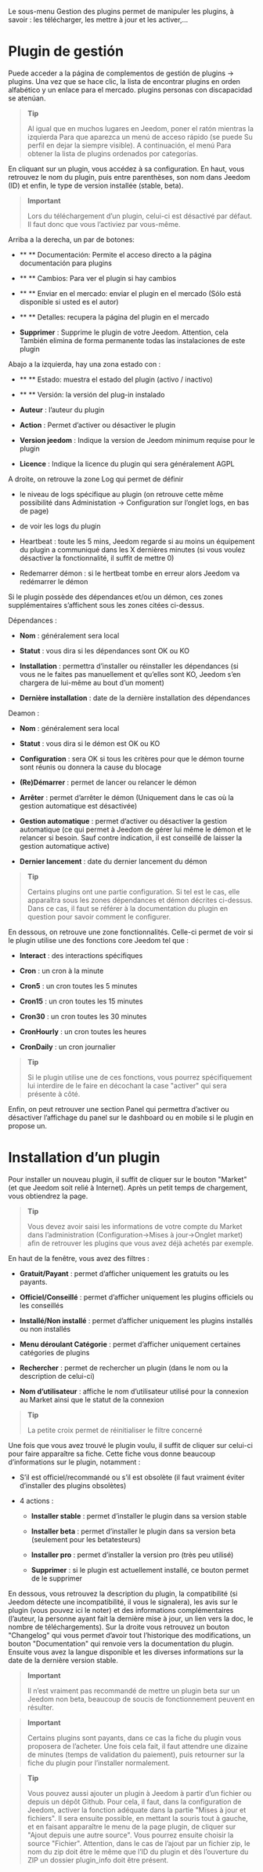 Le sous-menu Gestion des plugins permet de manipuler les plugins, à
savoir : les télécharger, les mettre à jour et les activer,…​

Plugin de gestión
===================

Puede acceder a la página de complementos de gestión de plugins →
plugins. Una vez que se hace clic, la lista de encontrar
plugins en orden alfabético y un enlace para el mercado. plugins
personas con discapacidad se atenúan.

> **Tip**
>
> Al igual que en muchos lugares en Jeedom, poner el ratón mientras la izquierda
> Para que aparezca un menú de acceso rápido (se puede
> Su perfil en dejar la siempre visible). A continuación, el menú
> Para obtener la lista de plugins ordenados por categorías.

En cliquant sur un plugin, vous accédez à sa configuration. En haut, vous
retrouvez le nom du plugin, puis entre parenthèses, son nom dans Jeedom
(ID) et enfin, le type de version installée (stable, beta).

> **Important**
>
> Lors du téléchargement d’un plugin, celui-ci est désactivé par défaut.
> Il faut donc que vous l’activiez par vous-même.

Arriba a la derecha, un par de botones:

-   ** ** Documentación: Permite el acceso directo a la página
    documentación para plugins

-   ** ** Cambios: Para ver el plugin si hay cambios

-   ** ** Enviar en el mercado: enviar el plugin en el mercado
    (Sólo está disponible si usted es el autor)

-   ** ** Detalles: recupera la página del plugin en el mercado

-   **Supprimer** : Supprime le plugin de votre Jeedom. Attention, cela
    También elimina de forma permanente todas las instalaciones de este plugin

Abajo a la izquierda, hay una zona estado con :

-   ** ** Estado: muestra el estado del plugin (activo / inactivo)

-   ** ** Versión: la versión del plug-in instalado

-   **Auteur** : l’auteur du plugin

-   **Action** : Permet d’activer ou désactiver le plugin

-   **Version jeedom** : Indique la version de Jeedom minimum requise
    pour le plugin

-   **Licence** : Indique la licence du plugin qui sera généralement
    AGPL

A droite, on retrouve la zone Log qui permet de définir 

-   le niveau de logs spécifique au plugin (on retrouve cette même possibilité dans
Administation → Configuration sur l’onglet logs, en bas de page)

-   de voir les logs du plugin

-   Heartbeat : toute les 5 mins, Jeedom regarde si au moins un équipement du plugin a communiqué dans les X dernières minutes (si vous voulez désactiver la fonctionnalité, il suffit de mettre 0)

-   Redemarrer démon : si le hertbeat tombe en erreur alors Jeedom va redémarrer le démon

Si le plugin possède des dépendances et/ou un démon, ces zones
supplémentaires s’affichent sous les zones citées ci-dessus.

Dépendances :

-   **Nom** : généralement sera local

-   **Statut** : vous dira si les dépendances sont OK ou KO

-   **Installation** : permettra d’installer ou réinstaller les
    dépendances (si vous ne le faites pas manuellement et qu’elles sont
    KO, Jeedom s’en chargera de lui-même au bout d’un moment)

-   **Dernière installation** : date de la dernière installation des
    dépendances

Deamon : 

-   **Nom** : généralement sera local

-   **Statut** : vous dira si le démon est OK ou KO

-   **Configuration** : sera OK si tous les critères pour que le démon
    tourne sont réunis ou donnera la cause du blocage

-   **(Re)Démarrer** : permet de lancer ou relancer le démon

-   **Arrêter** : permet d’arrêter le démon (Uniquement dans le cas où
    la gestion automatique est désactivée)

-   **Gestion automatique** : permet d’activer ou désactiver la gestion
    automatique (ce qui permet à Jeedom de gérer lui même le démon et le
    relancer si besoin. Sauf contre indication, il est conseillé de
    laisser la gestion automatique active)

-   **Dernier lancement** : date du dernier lancement du démon

> **Tip**
>
> Certains plugins ont une partie configuration. Si tel est le cas, elle
> apparaîtra sous les zones dépendances et démon décrites ci-dessus.
> Dans ce cas, il faut se référer à la documentation du plugin en
> question pour savoir comment le configurer.

En dessous, on retrouve une zone fonctionnalités. Celle-ci permet de voir
si le plugin utilise une des fonctions core Jeedom tel que :

-   **Interact** : des interactions spécifiques

-   **Cron** : un cron à la minute

-   **Cron5** : un cron toutes les 5 minutes

-   **Cron15** : un cron toutes les 15 minutes

-   **Cron30** : un cron toutes les 30 minutes

-   **CronHourly** : un cron toutes les heures

-   **CronDaily** : un cron journalier

> **Tip**
>
> Si le plugin utilise une de ces fonctions, vous pourrez spécifiquement
> lui interdire de le faire en décochant la case "activer" qui sera
> présente à côté.

Enfin, on peut retrouver une section Panel qui permettra d’activer ou
désactiver l’affichage du panel sur le dashboard ou en mobile si le
plugin en propose un.

Installation d’un plugin 
========================

Pour installer un nouveau plugin, il suffit de cliquer sur le bouton
"Market" (et que Jeedom soit relié à Internet). Après un petit temps de
chargement, vous obtiendrez la page.

> **Tip**
>
> Vous devez avoir saisi les informations de votre compte du Market dans
> l’administration (Configuration→Mises à jour→Onglet market) afin de
> retrouver les plugins que vous avez déjà achetés par exemple.

En haut de la fenêtre, vous avez des filtres :

-   **Gratuit/Payant** : permet d’afficher uniquement les gratuits ou
    les payants.

-   **Officiel/Conseillé** : permet d’afficher uniquement les plugins
    officiels ou les conseillés

-   **Installé/Non installé** : permet d’afficher uniquement les plugins
    installés ou non installés

-   **Menu déroulant Catégorie** : permet d’afficher uniquement
    certaines catégories de plugins

-   **Rechercher** : permet de rechercher un plugin (dans le nom ou la
    description de celui-ci)

-   **Nom d’utilisateur** : affiche le nom d’utilisateur utilisé pour la
    connexion au Market ainsi que le statut de la connexion

> **Tip**
>
> La petite croix permet de réinitialiser le filtre concerné

Une fois que vous avez trouvé le plugin voulu, il suffit de cliquer sur
celui-ci pour faire apparaître sa fiche. Cette fiche vous donne beaucoup
d’informations sur le plugin, notamment :

-   S’il est officiel/recommandé ou s’il est obsolète (il faut vraiment
    éviter d’installer des plugins obsolètes)

-   4 actions :

    -   **Installer stable** : permet d’installer le plugin dans sa
        version stable

    -   **Installer beta** : permet d’installer le plugin dans sa
        version beta (seulement pour les betatesteurs)

    -   **Installer pro** : permet d’installer la version pro (très
        peu utilisé)

    -   **Supprimer** : si le plugin est actuellement installé, ce
        bouton permet de le supprimer

En dessous, vous retrouvez la description du plugin, la compatibilité
(si Jeedom détecte une incompatibilité, il vous le signalera), les avis
sur le plugin (vous pouvez ici le noter) et des informations
complémentaires (l’auteur, la personne ayant fait la dernière mise à
jour, un lien vers la doc, le nombre de téléchargements). Sur la droite
vous retrouvez un bouton "Changelog" qui vous permet d’avoir tout
l’historique des modifications, un bouton "Documentation" qui renvoie
vers la documentation du plugin. Ensuite vous avez la langue disponible
et les diverses informations sur la date de la dernière version stable.

> **Important**
>
> Il n’est vraiment pas recommandé de mettre un plugin beta sur un
> Jeedom non beta, beaucoup de soucis de fonctionnement peuvent en
> résulter.

> **Important**
>
> Certains plugins sont payants, dans ce cas la fiche du plugin vous
> proposera de l’acheter. Une fois cela fait, il faut attendre une
> dizaine de minutes (temps de validation du paiement), puis retourner
> sur la fiche du plugin pour l’installer normalement.

> **Tip**
>
> Vous pouvez aussi ajouter un plugin à Jeedom à partir d’un fichier ou
> depuis un dépôt Github. Pour cela, il faut, dans la configuration de
> Jeedom, activer la fonction adéquate dans la partie "Mises à jour et
> fichiers". Il sera ensuite possible, en mettant la souris tout à
> gauche, et en faisant apparaître le menu de la page plugin, de cliquer
> sur "Ajout depuis une autre source". Vous pourrez ensuite choisir la
> source "Fichier". Attention, dans le cas de l’ajout par un fichier
> zip, le nom du zip doit être le même que l’ID du plugin et dès
> l’ouverture du ZIP un dossier plugin\_info doit être présent.
